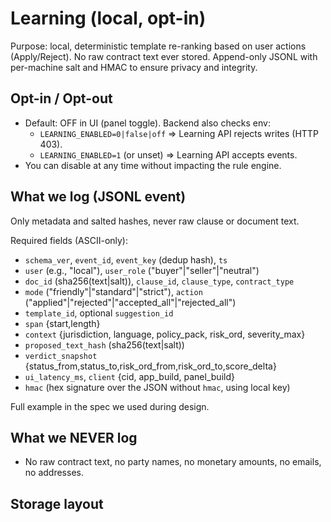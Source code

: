 # Learning (local, opt-in)

Purpose: local, deterministic template re-ranking based on user actions (Apply/Reject). No raw contract text ever stored. Append-only JSONL with per-machine salt and HMAC to ensure privacy and integrity.

## Opt-in / Opt-out

- Default: OFF in UI (panel toggle). Backend also checks env:
  - `LEARNING_ENABLED=0|false|off` => Learning API rejects writes (HTTP 403).
  - `LEARNING_ENABLED=1` (or unset) => Learning API accepts events.
- You can disable at any time without impacting the rule engine.

## What we log (JSONL event)

Only metadata and salted hashes, never raw clause or document text.

Required fields (ASCII-only):
- `schema_ver`, `event_id`, `event_key` (dedup hash), `ts`
- `user` (e.g., "local"), `user_role` ("buyer"|"seller"|"neutral")
- `doc_id` (sha256(text|salt)), `clause_id`, `clause_type`, `contract_type`
- `mode` ("friendly"|"standard"|"strict"), `action` ("applied"|"rejected"|"accepted_all"|"rejected_all")
- `template_id`, optional `suggestion_id`
- `span` {start,length}
- `context` {jurisdiction, language, policy_pack, risk_ord, severity_max}
- `proposed_text_hash` (sha256(text|salt))
- `verdict_snapshot` {status_from,status_to,risk_ord_from,risk_ord_to,score_delta}
- `ui_latency_ms`, `client` {cid, app_build, panel_build}
- `hmac` (hex signature over the JSON without `hmac`, using local key)

Full example in the spec we used during design.

## What we NEVER log

- No raw contract text, no party names, no monetary amounts, no emails, no addresses.

## Storage layout

